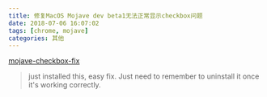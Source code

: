 ```yaml
---
title: 修复MacOS Mojave dev beta1无法正常显示checkbox问题
date: 2018-07-06 16:07:02
tags: [chrome, mojave]
categories: 其他
---
```


[mojave-checkbox-fix](https://chrome.google.com/webstore/detail/mojave-checkbox-fix/ihlgehdlkphgngjfagonbeoepadbdaae/reviews) 
> just installed this, easy fix. Just need to remember to uninstall it once it's working correctly.